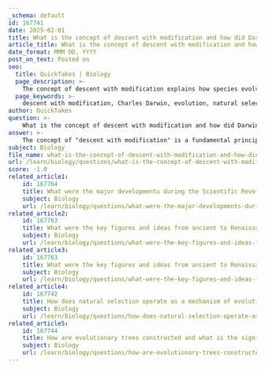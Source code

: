 ```yaml
---
_schema: default
id: 167741
date: 2025-02-01
title: What is the concept of descent with modification and how did Darwin contribute to it?
article_title: What is the concept of descent with modification and how did Darwin contribute to it?
date_format: MMM DD, YYYY
post_on_text: Posted on
seo:
  title: QuickTakes | Biology
  page_description: >-
    The concept of descent with modification explains how species evolve over time from common ancestors, influenced by natural selection and genetic drift, with significant contributions from Darwin's work 'On the Origin of Species'.
  page_keywords: >-
    descent with modification, Charles Darwin, evolution, natural selection, species adaptation, common ancestor, Tree of Life, evolutionary biology, traits change, genetic drift
author: QuickTakes
question: >-
    What is the concept of descent with modification and how did Darwin contribute to it?
answer: >-
    The concept of "descent with modification" is a fundamental principle in evolutionary biology that describes how species evolve over time. It posits that all living organisms share a common ancestor and that they undergo changes across generations. These changes can lead to the development of new traits or the loss of existing ones, influenced by various evolutionary mechanisms such as natural selection and genetic drift. This principle emphasizes the unity of life, suggesting that all organisms are interconnected through a lineage that traces back to a common ancestor that lived in the distant past.\n\nCharles Darwin significantly contributed to this concept through his seminal work, "On the Origin of Species," published in 1859. In this work, he articulated the idea that species are not fixed but rather change over time, adapting to their environments through a process he termed natural selection. This mechanism explains how certain traits become more common in a population because they confer advantages that enhance survival and reproduction.\n\nDarwin's theory of descent with modification is often illustrated using the "Tree of Life" concept, where the branching points represent common ancestors, and the tips of the branches represent the diversity of life forms that have evolved from those ancestors. This visualization underscores the interconnectedness of all living organisms and the gradual changes that have occurred over millions of years.\n\nIn summary, descent with modification is a key concept that underpins Darwin's theory of evolution, highlighting the dynamic nature of species and their adaptations over time.
subject: Biology
file_name: what-is-the-concept-of-descent-with-modification-and-how-did-darwin-contribute-to-it.md
url: /learn/biology/questions/what-is-the-concept-of-descent-with-modification-and-how-did-darwin-contribute-to-it
score: -1.0
related_article1:
    id: 167764
    title: What were the major developments during the Scientific Revolution that impacted evolutionary theory?
    subject: Biology
    url: /learn/biology/questions/what-were-the-major-developments-during-the-scientific-revolution-that-impacted-evolutionary-theory
related_article2:
    id: 167763
    title: What were the key figures and ideas from ancient to Renaissance periods that influenced modern biology?
    subject: Biology
    url: /learn/biology/questions/what-were-the-key-figures-and-ideas-from-ancient-to-renaissance-periods-that-influenced-modern-biology
related_article3:
    id: 167763
    title: What were the key figures and ideas from ancient to Renaissance periods that influenced modern biology?
    subject: Biology
    url: /learn/biology/questions/what-were-the-key-figures-and-ideas-from-ancient-to-renaissance-periods-that-influenced-modern-biology
related_article4:
    id: 167742
    title: How does natural selection operate as a mechanism of evolution?
    subject: Biology
    url: /learn/biology/questions/how-does-natural-selection-operate-as-a-mechanism-of-evolution
related_article5:
    id: 167744
    title: How are evolutionary trees constructed and what is the significance of homologies in this process?
    subject: Biology
    url: /learn/biology/questions/how-are-evolutionary-trees-constructed-and-what-is-the-significance-of-homologies-in-this-process
---
```


&nbsp;